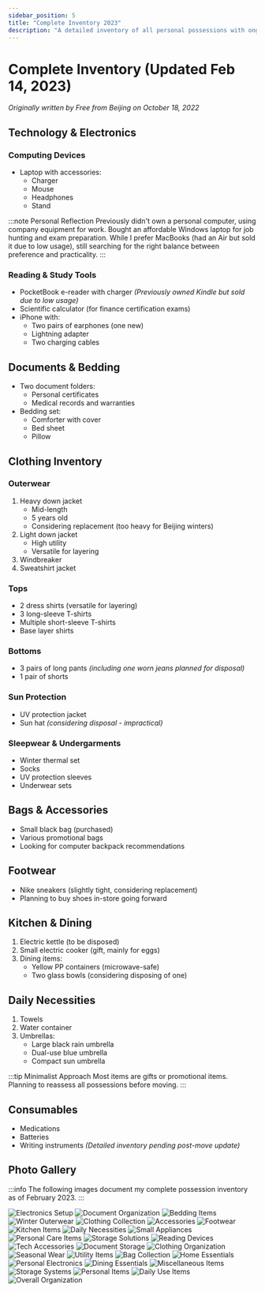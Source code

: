 ```yaml
---
sidebar_position: 5
title: "Complete Inventory 2023"
description: "A detailed inventory of all personal possessions with ongoing decisions and reflections"
---
```


# Complete Inventory (Updated Feb 14, 2023)

*Originally written by Free from Beijing on October 18, 2022*

## Technology & Electronics

### Computing Devices
- Laptop with accessories:
    - Charger
    - Mouse
    - Headphones
    - Stand

:::note Personal Reflection
Previously didn't own a personal computer, using company equipment for work. Bought an affordable Windows laptop for job hunting and exam preparation. While I prefer MacBooks (had an Air but sold it due to low usage), still searching for the right balance between preference and practicality.
:::

### Reading & Study Tools
- PocketBook e-reader with charger
  *(Previously owned Kindle but sold due to low usage)*
- Scientific calculator (for finance certification exams)
- iPhone with:
    - Two pairs of earphones (one new)
    - Lightning adapter
    - Two charging cables

## Documents & Bedding
- Two document folders:
    - Personal certificates
    - Medical records and warranties
- Bedding set:
    - Comforter with cover
    - Bed sheet
    - Pillow

## Clothing Inventory

### Outerwear
1. Heavy down jacket
    - Mid-length
    - 5 years old
    - Considering replacement (too heavy for Beijing winters)
2. Light down jacket
    - High utility
    - Versatile for layering
3. Windbreaker
4. Sweatshirt jacket

### Tops
- 2 dress shirts (versatile for layering)
- 3 long-sleeve T-shirts
- Multiple short-sleeve T-shirts
- Base layer shirts

### Bottoms
- 3 pairs of long pants
  *(including one worn jeans planned for disposal)*
- 1 pair of shorts

### Sun Protection
- UV protection jacket
- Sun hat *(considering disposal - impractical)*

### Sleepwear & Undergarments
- Winter thermal set
- Socks
- UV protection sleeves
- Underwear sets

## Bags & Accessories
- Small black bag (purchased)
- Various promotional bags
- Looking for computer backpack recommendations

## Footwear
- Nike sneakers (slightly tight, considering replacement)
- Planning to buy shoes in-store going forward

## Kitchen & Dining
1. Electric kettle (to be disposed)
2. Small electric cooker (gift, mainly for eggs)
3. Dining items:
    - Yellow PP containers (microwave-safe)
    - Two glass bowls (considering disposing of one)

## Daily Necessities
1. Towels
2. Water container
3. Umbrellas:
    - Large black rain umbrella
    - Dual-use blue umbrella
    - Compact sun umbrella

:::tip Minimalist Approach
Most items are gifts or promotional items. Planning to reassess all possessions before moving.
:::

## Consumables
- Medications
- Batteries
- Writing instruments
  *(Detailed inventory pending post-move update)*

## Photo Gallery

:::info
The following images document my complete possession inventory as of February 2023.
:::

![Electronics Setup](./img/complete-inventory/image_1.jpg)
![Document Organization](./img/complete-inventory/image_2.jpg)
![Bedding Items](./img/complete-inventory/image_3.jpg)
![Winter Outerwear](./img/complete-inventory/image_4.jpg)
![Clothing Collection](./img/complete-inventory/image_5.jpg)
![Accessories](./img/complete-inventory/image_6.jpg)
![Footwear](./img/complete-inventory/image_7.jpg)
![Kitchen Items](./img/complete-inventory/image_8.jpg)
![Daily Necessities](./img/complete-inventory/image_9.jpg)
![Small Appliances](./img/complete-inventory/image_10.jpg)
![Personal Care Items](./img/complete-inventory/image_11.jpg)
![Storage Solutions](./img/complete-inventory/image_12.jpg)
![Reading Devices](./img/complete-inventory/image_13.jpg)
![Tech Accessories](./img/complete-inventory/image_14.jpg)
![Document Storage](./img/complete-inventory/image_15.jpg)
![Clothing Organization](./img/complete-inventory/image_16.jpg)
![Seasonal Wear](./img/complete-inventory/image_17.jpg)
![Utility Items](./img/complete-inventory/image_18.jpg)
![Bag Collection](./img/complete-inventory/image_19.jpg)
![Home Essentials](./img/complete-inventory/image_20.jpg)
![Personal Electronics](./img/complete-inventory/image_21.jpg)
![Dining Essentials](./img/complete-inventory/image_22.jpg)
![Miscellaneous Items](./img/complete-inventory/image_23.jpg)
![Storage Systems](./img/complete-inventory/image_24.jpg)
![Personal Items](./img/complete-inventory/image_25.jpg)
![Daily Use Items](./img/complete-inventory/image_26.jpg)
![Overall Organization](./img/complete-inventory/image_27.jpg)
